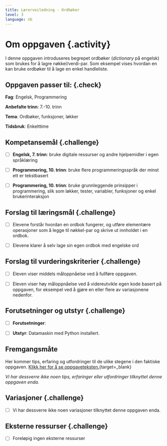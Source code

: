 ```yaml
---
title: Lærerveiledning - Ordbøker
level: 3
language: nb
---
```


# Om oppgaven {.activity}

I denne oppgaven introduseres begrepet ordbøker (*dictionary* på engelsk) som brukes for å lagre nøkkel/verdi-par. Som eksempel vises hvordan en kan bruke ordbøker til å lage en enkel handleliste.

## Oppgaven passer til: {.check}

 __Fag__: Engelsk, Programmering

 __Anbefalte trinn__: 7.-10. trinn

 __Tema__: Ordbøker, funksjoner, løkker

 __Tidsbruk__: Enkelttime


## Kompetansemål {.challenge}

 - [ ] __Engelsk, 7. trinn__: bruke digitale ressurser og andre hjelpemidler i egen språklæring

 - [ ] __Programmering, 10. trinn__: bruke flere programmeringsspråk der minst ett er tekstbasert

 - [ ] __Programmering, 10. trinn__: bruke grunnleggende prinsipper i programmering, slik som løkker, tester, variabler, funksjoner og enkel brukerinteraksjon


## Forslag til læringsmål {.challenge}

- [ ] Elevene forstår hvordan en ordbok fungerer, og utføre elementære operasjoner som å legge til nøkkel-par og skrive ut innholdet i en ordbok.

- [ ] Elevene klarer å selv lage sin egen ordbok med engelske ord

## Forslag til vurderingskriterier {.challenge}

- [ ] Eleven viser middels måloppnåelse ved å fullføre oppgaven.

- [ ] Eleven viser høy måloppnåelse ved å videreutvikle egen kode basert på oppgaven, for eksempel ved å gjøre en eller flere av variasjonene nedenfor.


## Forutsetninger og utstyr {.challenge}

 - [ ]  __Forutsetninger__:

 - [ ]  __Utstyr__: Datamaskin med Python installert.

## Fremgangsmåte

 Her kommer tips, erfaring og utfordringer til de ulike stegene i den faktiske oppgaven. [Klikk her for å se oppgaveteksten.](../ordboeker/ordboeker.html){target=_blank}

_Vi har dessverre ikke noen tips, erfaringer eller utfordringer tilknyttet denne oppgaven enda._

## Variasjoner {.challenge}

- [ ]  Vi har dessverre ikke noen variasjoner tilknyttet denne oppgaven enda.

## Eksterne ressurser {.challenge}

- [ ] Foreløpig ingen eksterne ressurser
